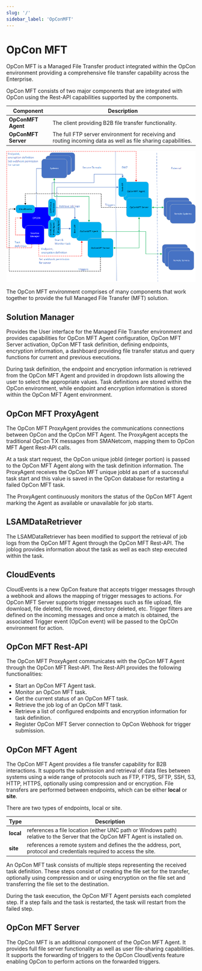 ```yaml
---
slug: '/'
sidebar_label: 'OpConMFT'
---
```


# OpCon MFT

OpCon MFT is a Managed File Transfer product integrated within the OpCon environment providing a comprehensive file transfer capability across
the Enterprise.

OpCon MFT consists of two major components that are integrated with OpCon using the Rest-API capabilities supported by the components.

Component | Description
------------------- | -----------
**OpConMFT Agent**  | The client providing B2B file transfer functionality. 
**OpConMFT Server** | The full FTP server environment for receiving and routing incoming data as well as file sharing capabilities. 

![OpCon MFT Overview](../static/img/OpConMFT-Overview.png)

The OpCon MFT environment comprises of many components that work together to provide the full Managed File Transfer (MFT) solution.

## Solution Manager
Provides the User interface for the Managed File Transfer environment and provides capabilities for OpCon MFT Agent configuration, OpCon MFT Server 
activation, OpCon MFT task definition, defining endpoints, encryption information, a dashboard providing file transfer status and query functions for 
current and previous executions. 

During task definition, the endpoint and encryption information is retrieved from the OpCon MFT Agent and provided in dropdown lists 
allowing the user to select the appropriate values. Task definitions are stored within the OpCon environment, while endpoint and encryption 
information is stored within the OpCon MFT Agent environment. 

## OpCon MFT ProxyAgent
The OpCon MFT ProxyAgent provides the communications connections between OpCon and the OpCon MFT Agent. The ProxyAgent accepts the traditional OpCon 
TX messages from SMANetcom, mapping them to OpCon MFT Agent Rest-API calls. 

At a task start request, the OpCon unique jobId (integer portion) is passed to the OpCon MFT Agent along with the task definition information. The ProxyAgent receives the OpCon MFT unique jobId as part of a successful task start and this value is saved in the OpCon database for restarting a failed OpCon MFT task.

The ProxyAgent continuously monitors the status of the OpCon MFT Agent marking the Agent as available or unavailable for job starts.

## LSAMDataRetriever
The LSAMDataRetriever has been modified to support the retrieval of job logs from the OpCon MFT Agent through the OpCon MFT Rest-API. The joblog provides
information about the task as well as each step executed within the task.

## CloudEvents
CloudEvents is a new OpCon feature that accepts trigger messages through a webhook and allows the mapping of trigger messages to actions. For OpCon MFT Server supports 
trigger messages such as file upload, file download, file deleted, file moved, directory deleted, etc. 
Trigger filters are defined on the incoming messages and once a match is obtained, the associated Trigger event (OpCon event) will be passed to the OpCOn environment for action.

## OpCon MFT Rest-API
The OpCon MFT ProxyAgent communicates with the OpCon MFT Agent through the OpCon MFT Rest-API. 
The Rest-API provides the following functionalities:
- Start an OpCon MFT Agent task.
- Monitor an OpCon MFT task.
- Get the current status of an OpCon MFT task.
- Retrieve the job log of an OpCon MFT task.
- Retrieve a list of configured endpoints and encryption information for task definition.
- Register OpCon MFT Server connection to OpCon Webhook for trigger submission.

## OpCon MFT Agent 
The OpCon MFT Agent provides a file transfer capability for B2B interactions. It supports the submission and retrieval of data files between
systems using a wide range of protocols such as FTP, FTPS, SFTP, SSH, S3, HTTP, HTTPS, optionally using compression and or encryption.
File transfers are performed between endpoints, which can be either **local** or **site**. 

There are two types of endpoints, local or site. 

Type       | Description
---------- | -----------
**local**  | references a file location (either UNC path or Windows path) relative to the Server that the OpCon MFT Agent is installed on. 
**site**   | references a remote system and defines the the address, port, protocol and credentials required to access the site.

An OpCon MFT task consists of multiple steps representing the received task definition. These steps consist of creating the file set for the transfer,
optionally using compression and or using encryption on the file set and transferring the file set to the destination.

During the task execution, the OpCon MFT Agent persists each completed step. If a step fails and the task is restarted, the task will restart from the 
failed step.

## OpCon MFT Server 
The OpCon MFT is an additional component of the OpCon MFT Agent. It provides full file server functionality as well as user file-sharing capabilities. 
It supports the forwarding of triggers to the OpCon CloudEvents feature enabling OpCon to perform actions on the forwarded triggers.  